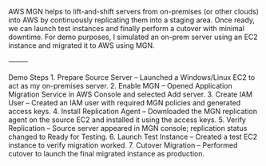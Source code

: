 AWS MGN helps to lift-and-shift servers from on-premises (or other clouds) into AWS by continuously replicating them into a staging area. Once ready, we can launch test instances and finally perform a cutover with minimal downtime. For demo purposes, I simulated an on-prem server using an EC2 instance and migrated it to AWS using MGN.

⸻

Demo Steps
	1.	Prepare Source Server – Launched a Windows/Linux EC2 to act as my on-premises server.
	2.	Enable MGN – Opened Application Migration Service in AWS Console and selected Add server.
	3.	Create IAM User – Created an IAM user with required MGN policies and generated access keys.
	4.	Install Replication Agent – Downloaded the MGN replication agent on the source EC2 and installed it using the access keys.
	5.	Verify Replication – Source server appeared in MGN console; replication status changed to Ready for Testing.
	6.	Launch Test Instance – Created a test EC2 instance to verify migration worked.
	7.	Cutover Migration – Performed cutover to launch the final migrated instance as production.